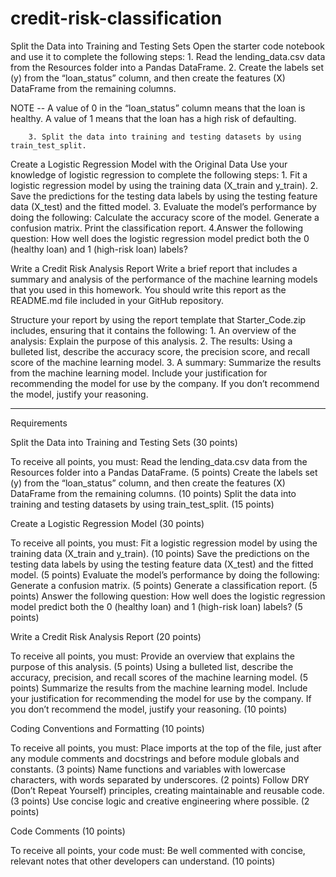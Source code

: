 # credit-risk-classification
Split the Data into Training and Testing Sets
    Open the starter code notebook and use it to complete the following steps:
        1. Read the lending_data.csv data from the Resources folder into a Pandas DataFrame.
        2. Create the labels set (y) from the “loan_status” column, and then create the features (X) DataFrame from the remaining columns.

NOTE -- A value of 0 in the “loan_status” column means that the loan is healthy. A value of 1 means that the loan has a high risk of defaulting.

        3. Split the data into training and testing datasets by using train_test_split.

Create a Logistic Regression Model with the Original Data
Use your knowledge of logistic regression to complete the following steps:
    1. Fit a logistic regression model by using the training data (X_train and y_train).
    2. Save the predictions for the testing data labels by using the testing feature data (X_test) and the fitted model.
    3. Evaluate the model’s performance by doing the following:
        Calculate the accuracy score of the model.
        Generate a confusion matrix.
        Print the classification report.
    4.Answer the following question: How well does the logistic regression model predict both the 0 (healthy loan) and 1 (high-risk loan) labels?

Write a Credit Risk Analysis Report
Write a brief report that includes a summary and analysis of the performance of the machine learning models that you used in this homework. You should write this report as the README.md file included in your GitHub repository.

Structure your report by using the report template that Starter_Code.zip includes, ensuring that it contains the following:
    1. An overview of the analysis: Explain the purpose of this analysis.
    2. The results: Using a bulleted list, describe the accuracy score, the precision score, and recall score of the machine learning model.
    3. A summary: Summarize the results from the machine learning model. Include your justification for recommending the model for use by the company. If you don’t recommend the model, justify your reasoning.

_____________________________________________
Requirements

Split the Data into Training and Testing Sets (30 points)

To receive all points, you must:
    Read the lending_data.csv data from the Resources folder into a Pandas DataFrame. (5 points)
    Create the labels set (y) from the “loan_status” column, and then create the features (X) DataFrame from the remaining columns. (10 points)
    Split the data into training and testing datasets by using train_test_split. (15 points)

Create a Logistic Regression Model (30 points)

To receive all points, you must:
    Fit a logistic regression model by using the training data (X_train and y_train). (10 points)
    Save the predictions on the testing data labels by using the testing feature data (X_test) and the fitted model. (5 points)
Evaluate the model’s performance by doing the following:
    Generate a confusion matrix. (5 points)
    Generate a classification report. (5 points)
    Answer the following question: How well does the logistic regression model predict both the 0 (healthy loan) and 1 (high-risk loan) labels? (5 points)

Write a Credit Risk Analysis Report (20 points)

To receive all points, you must:
    Provide an overview that explains the purpose of this analysis. (5 points)
    Using a bulleted list, describe the accuracy, precision, and recall scores of the machine learning model. (5 points)
    Summarize the results from the machine learning model. Include your justification for recommending the model for use by the company. If you don’t recommend the model, justify your reasoning. (10 points)

Coding Conventions and Formatting (10 points)

To receive all points, you must:
    Place imports at the top of the file, just after any module comments and docstrings and before module globals and constants. (3 points)
    Name functions and variables with lowercase characters, with words separated by underscores. (2 points)
    Follow DRY (Don’t Repeat Yourself) principles, creating maintainable and reusable code. (3 points)
    Use concise logic and creative engineering where possible. (2 points)

Code Comments (10 points)

To receive all points, your code must:
    Be well commented with concise, relevant notes that other developers can understand. (10 points)